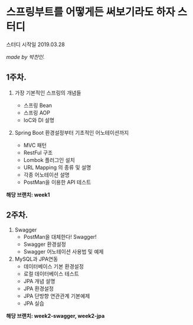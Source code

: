 # 스프링부트를 어떻게든 써보기라도 하자 스터디

스터디 시작일 2019.03.28

*made by 박찬인.*

## 1주차.

1. 가장 기본적인 스프링의 개념들

   - 스프링 Bean
   - 스프링 AOP
   - IoC와 DI 설명

2. Spring Boot 환경설정부터 기초적인 어노테이션까지

   - MVC 패턴
   - RestFul 구조
   - Lombok 플러그인 설치
   - URL Mapping 의 종류 및 설명
   - 각종 어노테이션 설명
   - PostMan을 이용한 API 테스트

**해당 브랜치: week1**

## 2주차.

1. Swagger
   - PostMan을 대체한다! Swagger!
   - Swagger 환경설정
   - Swagger 어노테이션 사용법 및 예제
2. MySQL과 JPA연동
   - 데이터베이스 기본 환경설정
   - 로컬 데이터베이스 테스트
   - JPA 개념 설명
   - JPA 환경설정
   - JPA 단방향 연관관계 기본예제
   - JPA 실습

**해당 브랜치: week2-swagger, week2-jpa**
